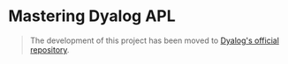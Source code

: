 # Mastering Dyalog APL

 > The development of this project has been moved to [Dyalog's official repository](https://github.com/Dyalog/MDAPL).
